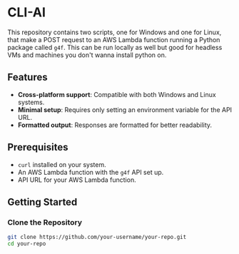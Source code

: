# CLI-AI

This repository contains two scripts, one for Windows and one for Linux, that make a POST request to an AWS Lambda function running a Python package called `g4f`. This can be run locally as well but good for headless VMs and machines you don't wanna install python on.

## Features

- **Cross-platform support**: Compatible with both Windows and Linux systems.
- **Minimal setup**: Requires only setting an environment variable for the API URL.
- **Formatted output**: Responses are formatted for better readability.

## Prerequisites

- `curl` installed on your system.
- An AWS Lambda function with the `g4f` API set up.
- API URL for your AWS Lambda function.

## Getting Started

### Clone the Repository

```bash
git clone https://github.com/your-username/your-repo.git
cd your-repo
